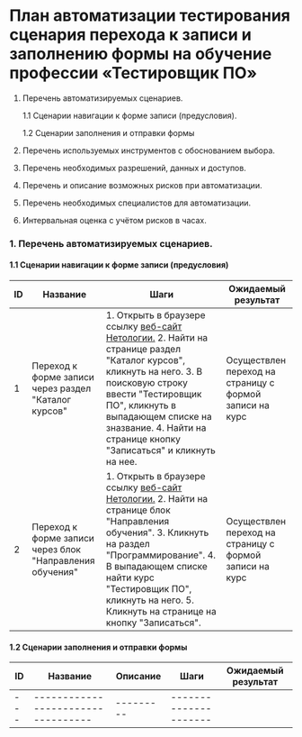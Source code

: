 # План автоматизации тестирования сценария перехода к записи и заполнению формы на обучение профессии «Тестировщик ПО»

1. Перечень автоматизируемых сценариев.

   1.1 Сценарии навигации к форме записи (предусловия).
   
   1.2 Сценарии заполнения и отправки формы
3. Перечень используемых инструментов с обоснованием выбора.
4. Перечень необходимых разрешений, данных и доступов.
5. Перечень и описание возможных рисков при автоматизации.
6. Перечень необходимых специалистов для автоматизации.
7. Интервальная оценка с учётом рисков в часах.

### 1. Перечень автоматизируемых сценариев.
#### 1.1 Сценарии навигации к форме записи (предусловия)
|ID | Название                         | Шаги    |Ожидаемый результат  |
|---|----------------------------------|---------|---------------------| 
| 1 | Переход к форме записи через раздел "Каталог курсов"  |  1. Открыть в браузере ссылку [веб-сайт Нетологии.](https://netology.ru/#/)   2. Найти на странице раздел "Каталог курсов", кликнуть на него. 3. В поисковую строку ввести "Тестировщик ПО", кликнуть в выпадающем списке на зназвание.  4. Найти на странице кнопку "Записаться" и кликнуть на нее.| Осуществлен переход на страницу c формой записи на курс|                                                                             |
| 2 | Переход к форме записи через блок "Направления обучения"| 1. Открыть в браузере ссылку [веб-сайт Нетологии.](https://netology.ru/#/)  2. Найти на странице блок "Направления обучения".  3. Кликнуть на раздел "Программирование".  4. В  выпадающем списке найти курс "Тестировщик ПО", кликнуть на него.  5. Кликнуть на странице на кнопку "Записаться".   |Осуществлен переход на страницу c формой записи на курс|                    |

#### 1.2 Сценарии заполнения и отправки формы
|ID | Название                         | Описание   | Шаги  |Ожидаемый результат    |
|---|----------------------------------|---------|---------------------|---------|
|---|----------------------------------|---------|---------------------| 

   
